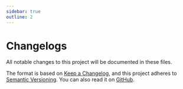 ```yaml
---
sidebar: true
outline: 2
---
```


# Changelogs

All notable changes to this project will be documented in these files.

The format is based on [Keep a Changelog](https://keepachangelog.com/en/1.1.0/),
and this project adheres to [Semantic Versioning](https://semver.org/spec/v2.0.0.html). You can also read it on [GitHub](https://github.com/Fchat-Horizon/Horizon/blob/main/CHANGELOG.md).
